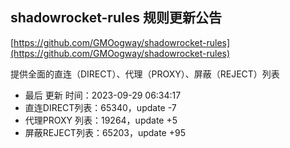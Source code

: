 ## shadowrocket-rules 规则更新公告

[https://github.com/GMOogway/shadowrocket-rules](https://github.com/GMOogway/shadowrocket-rules)

提供全面的直连（DIRECT）、代理（PROXY）、屏蔽（REJECT）列表
- 最后 更新 时间：2023-09-29 06:34:17
- 直连DIRECT列表：65340，update -7
- 代理PROXY 列表：19264，update +5
- 屏蔽REJECT列表：65203，update +95